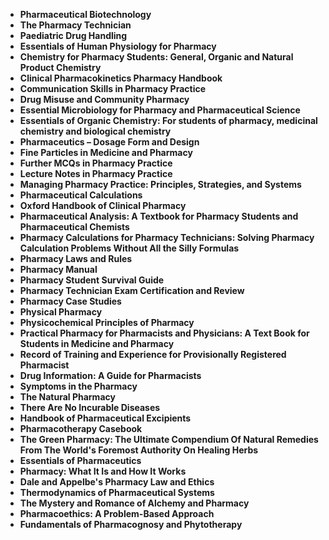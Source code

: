<ul>
                                <li><b><a target="_blank" href="https://github.com/manjunath5496/Pharmacy-Books/blob/master/pharma(1).pdf" style="text-decoration:none;">Pharmaceutical Biotechnology </a></b></li>
                                <li><b><a target="_blank" href="https://github.com/manjunath5496/Pharmacy-Books/blob/master/pharma(2).pdf" style="text-decoration:none;">The Pharmacy Technician</a></b></li>
                                <li><b><a target="_blank" href="https://github.com/manjunath5496/Pharmacy-Books/blob/master/pharma(3).pdf" style="text-decoration:none;">Paediatric Drug Handling</a></b></li>
                               
<li><b><a target="_blank" href="https://github.com/manjunath5496/Pharmacy-Books/blob/master/pharma(4).pdf" style="text-decoration:none;">Essentials of Human Physiology for Pharmacy</a></b></li>
                                <li><b><a target="_blank" href="https://github.com/manjunath5496/Pharmacy-Books/blob/master/pharma(5).pdf" style="text-decoration:none;">Chemistry for Pharmacy Students:
General, Organic and Natural Product Chemistry</a></b></li>
                                
 <li><b><a target="_blank" href="https://github.com/manjunath5496/Pharmacy-Books/blob/master/pharma(6).pdf" style="text-decoration:none;">Clinical Pharmacokinetics Pharmacy Handbook</a></b></li>
                          
<li><b><a target="_blank" href="https://github.com/manjunath5496/Pharmacy-Books/blob/master/pharma(7).pdf" style="text-decoration:none;">Communication Skills in Pharmacy Practice
</a></b></li>
                                <li><b><a target="_blank" href="https://github.com/manjunath5496/Pharmacy-Books/blob/master/pharma(8).pdf" style="text-decoration:none;">Drug Misuse and Community
Pharmacy</a></b></li>
                                <li><b><a target="_blank" href="https://github.com/manjunath5496/Pharmacy-Books/blob/master/pharma(9).pdf" style="text-decoration:none;">Essential Microbiology for Pharmacy and Pharmaceutical Science</a></b></li>
                                
<li><b><a target="_blank" href="https://github.com/manjunath5496/Pharmacy-Books/blob/master/pharma(10).pdf" style="text-decoration:none;">Essentials of Organic Chemistry: For students of pharmacy, medicinal chemistry and biological chemistry</a></b></li>  
        
<li><b><a target="_blank" href="https://github.com/manjunath5496/Pharmacy-Books/blob/master/pharma(11).pdf" style="text-decoration:none;">Pharmaceutics – Dosage Form and Design</a></b></li>
                                <li><b><a target="_blank" href="https://github.com/manjunath5496/Pharmacy-Books/blob/master/pharma(12).pdf" style="text-decoration:none;">Fine Particles in Medicine and Pharmacy </a></b></li>
 <li><b><a target="_blank" href="https://github.com/manjunath5496/Pharmacy-Books/blob/master/pharma(13).pdf" style="text-decoration:none;">Further MCQs in Pharmacy Practice</a></b></li> 
 
  <li><b><a target="_blank" href="https://github.com/manjunath5496/Pharmacy-Books/blob/master/pharma(14).pdf" style="text-decoration:none;">Lecture Notes in Pharmacy Practice</a></b></li> 
 
 <li><b><a target="_blank" href="https://github.com/manjunath5496/Pharmacy-Books/blob/master/pharma(15).pdf" style="text-decoration:none;">Managing Pharmacy Practice: Principles, Strategies, and Systems</a></b></li>
                                <li><b><a target="_blank" href="https://github.com/manjunath5496/Pharmacy-Books/blob/master/pharma(16).pdf" style="text-decoration:none;">Pharmaceutical Calculations</a></b></li>
                               
<li><b><a target="_blank" href="https://github.com/manjunath5496/Pharmacy-Books/blob/master/pharma(17).pdf" style="text-decoration:none;">Oxford Handbook of Clinical Pharmacy</a></b></li>
                                <li><b><a target="_blank" href="https://github.com/manjunath5496/Pharmacy-Books/blob/master/pharma(18).pdf" style="text-decoration:none;">Pharmaceutical Analysis: A Textbook for Pharmacy Students and Pharmaceutical Chemists </a></b></li>
                                
 <li><b><a target="_blank" href="https://github.com/manjunath5496/Pharmacy-Books/blob/master/pharma(19).pdf" style="text-decoration:none;"> Pharmacy Calculations for Pharmacy Technicians: Solving Pharmacy Calculation Problems Without All the Silly Formulas </a></b></li>
                          
<li><b><a target="_blank" href="https://github.com/manjunath5496/Pharmacy-Books/blob/master/pharma(20).pdf" style="text-decoration:none;">Pharmacy Laws and Rules </a></b></li>

<li><b><a target="_blank" href="https://github.com/manjunath5496/Pharmacy-Books/blob/master/pharma(21).pdf" style="text-decoration:none;">Pharmacy Manual </a></b></li>

<li><b><a target="_blank" href="https://github.com/manjunath5496/Pharmacy-Books/blob/master/pharma(22).pdf" style="text-decoration:none;">Pharmacy Student Survival Guide</a></b></li>
                                <li><b><a target="_blank" href="https://github.com/manjunath5496/Pharmacy-Books/blob/master/pharma(23).rar" style="text-decoration:none;">Pharmacy Technician Exam Certification and Review</a></b></li>
                               
<li><b><a target="_blank" href="https://github.com/manjunath5496/Pharmacy-Books/blob/master/pharma(24).pdf" style="text-decoration:none;">Pharmacy Case Studies</a></b></li>
                                <li><b><a target="_blank" href="https://github.com/manjunath5496/Pharmacy-Books/blob/master/pharma(25).pdf" style="text-decoration:none;">Physical Pharmacy</a></b></li>
                                
 <li><b><a target="_blank" href="https://github.com/manjunath5496/Pharmacy-Books/blob/master/pharma(26).rar" style="text-decoration:none;">Physicochemical Principles of Pharmacy</a></b></li>
                          
<li><b><a target="_blank" href="https://github.com/manjunath5496/Pharmacy-Books/blob/master/pharma(27).pdf" style="text-decoration:none;">Practical Pharmacy for Pharmacists and Physicians: A Text Book for Students in Medicine and Pharmacy</a></b></li>

<li><b><a target="_blank" href="https://github.com/manjunath5496/Pharmacy-Books/blob/master/pharma(28).pdf" style="text-decoration:none;">Record of Training and Experience for Provisionally Registered Pharmacist</a></b></li>

<li><b><a target="_blank" href="https://github.com/manjunath5496/Pharmacy-Books/blob/master/pharma(29).pdf" style="text-decoration:none;">Drug Information: A Guide for Pharmacists</a></b></li>
                                <li><b><a target="_blank" href="https://github.com/manjunath5496/Pharmacy-Books/blob/master/pharma(30).pdf" style="text-decoration:none;">Symptoms in the Pharmacy</a></b></li>
                               
<li><b><a target="_blank" href="https://github.com/manjunath5496/Pharmacy-Books/blob/master/pharma(31).pdf" style="text-decoration:none;">The Natural Pharmacy</a></b></li>
                                <li><b><a target="_blank" href="https://github.com/manjunath5496/Pharmacy-Books/blob/master/pharma(32).pdf" style="text-decoration:none;">There Are No Incurable Diseases</a></b></li>
                                <li><b><a target="_blank" href="https://github.com/manjunath5496/Pharmacy-Books/blob/master/pharma(33).rar" style="text-decoration:none;">Handbook of Pharmaceutical Excipients</a></b></li>
     <li><b><a target="_blank" href="https://github.com/manjunath5496/Pharmacy-Books/blob/master/pharma(34).pdf" style="text-decoration:none;">Pharmacotherapy Casebook</a></b></li>
                              
<li><b><a target="_blank" href="https://github.com/manjunath5496/Pharmacy-Books/blob/master/pharma(35).pdf" style="text-decoration:none;">The Green Pharmacy: The Ultimate Compendium Of Natural Remedies From The World's Foremost Authority On Healing Herbs</a></b></li>

<li><b><a target="_blank" href="https://github.com/manjunath5496/Pharmacy-Books/blob/master/pharma(36).pdf" style="text-decoration:none;">Essentials of Pharmaceutics</a></b></li>
                                <li><b><a target="_blank" href="https://github.com/manjunath5496/Pharmacy-Books/blob/master/pharma(37).pdf" style="text-decoration:none;">Pharmacy: What It Is and How It Works</a></b></li>
   <li><b><a target="_blank" href="https://github.com/manjunath5496/Pharmacy-Books/blob/master/pharma(38).pdf" style="text-decoration:none;">Dale and Appelbe's Pharmacy Law and Ethics</a></b></li>
     <li><b><a target="_blank" href="https://github.com/manjunath5496/Pharmacy-Books/blob/master/pharma(39).pdf" style="text-decoration:none;">Thermodynamics of Pharmaceutical Systems</a></b></li>
                              
<li><b><a target="_blank" href="https://github.com/manjunath5496/Pharmacy-Books/blob/master/pharma(40).pdf" style="text-decoration:none;">The Mystery and Romance of Alchemy and Pharmacy</a></b></li>


  <li><b><a target="_blank" href="https://github.com/manjunath5496/Pharmacy-Books/blob/master/pharma(41).pdf" style="text-decoration:none;">Pharmacoethics: A Problem-Based Approach</a></b></li>
                              
  <li><b><a target="_blank" href="https://github.com/manjunath5496/Pharmacy-Books/blob/master/pharma(42).pdf" style="text-decoration:none;">Fundamentals of Pharmacognosy and Phytotherapy</a></b></li>











                                                             
</ul>
